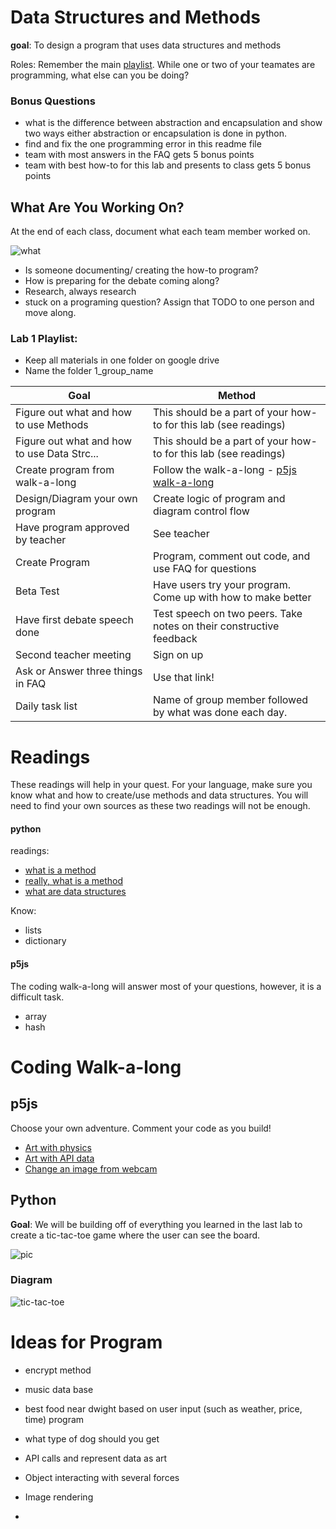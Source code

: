 # Data Structures and Methods

**goal**: To design a program that uses data structures and methods

Roles: Remember the main [playlist](https://github.com/kyle1james/9th_grade_boot_camp/blob/master/README.md). While one or two of your teamates are programming, what else can you be doing?

### Bonus Questions
- what is the difference between abstraction and encapsulation and show two ways either abstraction or encapsulation is done in python.
- find and fix the one programming error in this readme file
- team with most answers in the FAQ gets 5 bonus points
- team with best how-to for this lab and presents to class gets 5 bonus points

## What Are You Working On?
At the end of each class, document what each team member worked on. 

![what](https://i.kym-cdn.com/photos/images/original/000/339/764/93e.gif)

- Is someone documenting/ creating the how-to program? 
- How is preparing for the debate coming along?
- Research, always research
- stuck on a programing question? Assign that TODO to one person and move along.


### Lab 1 Playlist:
- Keep all materials in one folder on google drive
- Name the folder 1_group_name

| Goal                                        | Method         
| --------------------------------------------|------------------------------------------------------------------------------
| Figure out what and how to use Methods      | This should be a part of your how-to for this lab (see readings)
| Figure out what and how to use Data Strc... | This should be a part of your how-to for this lab (see readings)
| Create program from walk-a-long             | Follow the walk-a-long - [p5js walk-a-long](https://www.youtube.com/watch?v=OAcXnzRNiCY)
| Design/Diagram your own program             | Create logic of program and diagram control flow
| Have program approved by teacher            | See teacher
| Create Program                              | Program, comment out code, and use FAQ for questions
| Beta Test                                   | Have users try your program. Come up with how to make better
| Have first debate speech done	              | Test speech on two peers. Take notes on their constructive feedback
| Second teacher meeting			                | Sign on up
| Ask or Answer three things in FAQ 	        | Use that link!
| Daily task list			                        | Name of group member followed by what was done each day.

# Readings
These readings will help in your quest. For your language, make sure you know what and how to create/use methods and data structures. You will need to find your own sources as these two readings will not be enough.

#### python
readings:

- [what is a method](https://stackoverflow.com/questions/3786881/what-is-a-method-in-python)
- [really, what is a method](https://automatetheboringstuff.com/chapter3/)
- [what are data structures](https://docs.python.org/3/tutorial/datastructures.html)

Know:

- lists
- dictionary
#### p5js
The coding walk-a-long will answer most of your questions, however, it is a difficult task.

- array
- hash

# Coding Walk-a-long

## p5js
Choose your own adventure. Comment your code as you build!

- [Art with physics](https://www.youtube.com/watch?v=OAcXnzRNiCY)
- [Art with API data](https://www.youtube.com/watch?v=rJaXOFfwGVw&list=PLRqwX-V7Uu6a-SQiI4RtIwuOrLJGnel0r)
- [Change an image from webcam](https://www.youtube.com/watch?v=nMUMZ5YRxHI)

## Python
**Goal**: We will be building off of everything you learned in the last lab to create a tic-tac-toe game where the user can see the board.

![pic](http://www.reactiongifs.com/wp-content/uploads/2013/08/hard-life.gif)

### Diagram
![tic-tac-toe](https://lh3.googleusercontent.com/-kbg8DEwormM/Vzts_f9VpyI/AAAAAAAADs8/-Q5O5JcyYng/tictacstate_thumb%25255B2%25255D.png?imgmax=800)



# Ideas for Program
- encrypt method
- music data base
- best food near dwight based on user input (such as weather, price, time) program
- what type of dog should you get


- API calls and represent data as art
- Object interacting with several forces
- Image rendering 
- 
